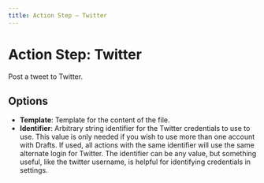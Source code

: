 ```yaml
---
title: Action Step – Twitter
---
```

# Action Step: Twitter

Post a tweet to Twitter.

## Options
- **Template**: Template for the content of the file.
- **Identifier**: Arbitrary string identifier for the Twitter credentials to use to use. This value is only needed if you wish to use more than one account with Drafts. If used, all actions with the same identifier will use the same alternate login for Twitter.  The identifier can be any value, but something useful, like the twitter username, is helpful for identifying credentials in settings.
